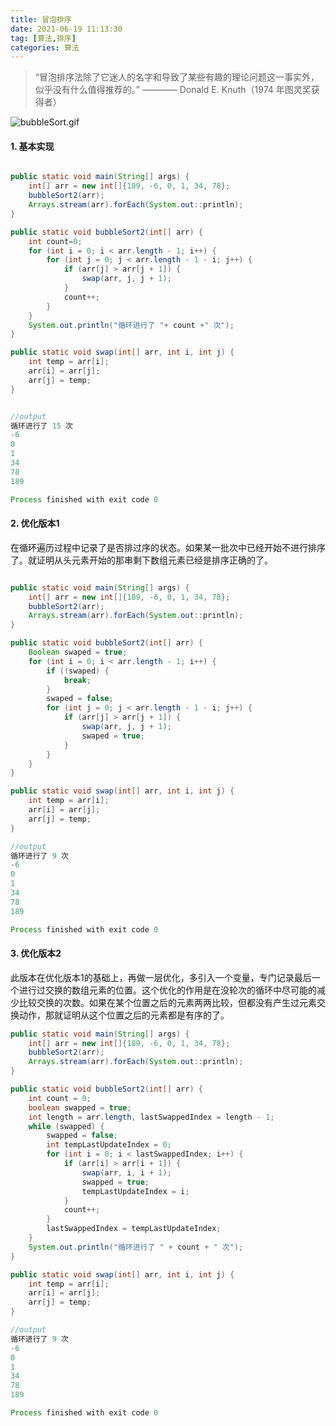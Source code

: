 ```yaml
---
title: 冒泡排序
date: 2021-06-19 11:13:30
tag: [算法,排序]
categories: 算法
---
```


>“冒泡排序法除了它迷人的名字和导致了某些有趣的理论问题这一事实外，似乎没有什么值得推荐的。”  ———— Donald E. Knuth（1974 年图灵奖获得者）

![bubbleSort.gif](https://gitee.com/missingnine/own-image-store/raw/master/202106/bubbleSort.gif)

#### 1. 基本实现
```java

public static void main(String[] args) {
    int[] arr = new int[]{189, -6, 0, 1, 34, 78};
    bubbleSort2(arr);
    Arrays.stream(arr).forEach(System.out::println);
}

public static void bubbleSort2(int[] arr) {
    int count=0;
    for (int i = 0; i < arr.length - 1; i++) {
        for (int j = 0; j < arr.length - 1 - i; j++) {
            if (arr[j] > arr[j + 1]) {
                swap(arr, j, j + 1);
            }
            count++;
        }
    }
    System.out.println("循环进行了 "+ count +" 次");
}

public static void swap(int[] arr, int i, int j) {
    int temp = arr[i];
    arr[i] = arr[j];
    arr[j] = temp;
}


//output
循环进行了 15 次
-6
0
1
34
78
189

Process finished with exit code 0

```
#### 2. 优化版本1
在循环遍历过程中记录了是否排过序的状态。如果某一批次中已经开始不进行排序了。就证明从头元素开始的那串剩下数组元素已经是排序正确的了。
```java

public static void main(String[] args) {
    int[] arr = new int[]{189, -6, 0, 1, 34, 78};
    bubbleSort2(arr);
    Arrays.stream(arr).forEach(System.out::println);
}

public static void bubbleSort2(int[] arr) {
    Boolean swaped = true;
    for (int i = 0; i < arr.length - 1; i++) {
        if (!swaped) {
            break;
        }
        swaped = false;
        for (int j = 0; j < arr.length - 1 - i; j++) {
            if (arr[j] > arr[j + 1]) {
                swap(arr, j, j + 1);
                swaped = true;
            }
        }
    }
}

public static void swap(int[] arr, int i, int j) {
    int temp = arr[i];
    arr[i] = arr[j];
    arr[j] = temp;
}

//output
循环进行了 9 次
-6
0
1
34
78
189

Process finished with exit code 0

```

#### 3. 优化版本2
此版本在优化版本1的基础上，再做一层优化，多引入一个变量，专门记录最后一个进行过交换的数组元素的位置。这个优化的作用是在没轮次的循环中尽可能的减少比较交换的次数。如果在某个位置之后的元素两两比较，但都没有产生过元素交换动作，那就证明从这个位置之后的元素都是有序的了。

```java
public static void main(String[] args) {
    int[] arr = new int[]{189, -6, 0, 1, 34, 78};
    bubbleSort2(arr);
    Arrays.stream(arr).forEach(System.out::println);
}

public static void bubbleSort2(int[] arr) {
    int count = 0;
    boolean swapped = true;
    int length = arr.length, lastSwappedIndex = length - 1;
    while (swapped) {
        swapped = false;
        int tempLastUpdateIndex = 0;
        for (int i = 0; i < lastSwappedIndex; i++) {
            if (arr[i] > arr[i + 1]) {
                swap(arr, i, i + 1);
                swapped = true;
                tempLastUpdateIndex = i;
            }
            count++;
        }
        lastSwappedIndex = tempLastUpdateIndex;
    }
    System.out.println("循环进行了 " + count + " 次");
}

public static void swap(int[] arr, int i, int j) {
    int temp = arr[i];
    arr[i] = arr[j];
    arr[j] = temp;
}

//output
循环进行了 9 次
-6
0
1
34
78
189

Process finished with exit code 0

```
